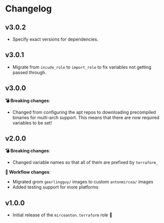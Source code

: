 # Changelog

## v3.0.2

* Specify exact versions for dependencies.

## v3.0.1

* Migrate from `incude_role` to `import_role` to fix variables not getting passed through.

## v3.0.0

**💣 Breaking changes**:

* Changed from configuring the apt repos to downloading precompiled binaries for multi-arch support. This means that there are now required variables to be set!

## v2.0.0

**💣 Breaking changes**:

* Changed variable names so that all of them are prefixed by `terraform_`

**🔧 Workflow changes**:

* Migrated grom `geerlingguy/` images to custom `antonmircea/` images
* Added testing support for more platforms

## v1.0.0

* Initial release of the `mirceanton.terraform` role 🚀

